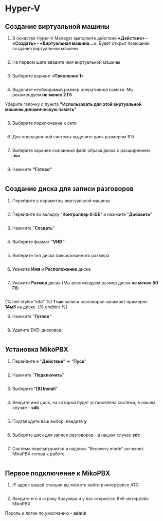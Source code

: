 # Hyper-V

## Создание виртуальной машины

1. В оснастке Hyper-V Manager выполните действие **«Действие» - «Создать» - «Виртуальная машина...«**. Будет открыт помощник создания виртуальной машины

<figure><img src="../../.gitbook/assets/1 (52).png" alt=""><figcaption></figcaption></figure>

2. На первом шаге введите имя виртуальной машины

<figure><img src="../../.gitbook/assets/2 (6).png" alt=""><figcaption></figcaption></figure>

3. Выберите вариант «**Поколение 1**»

<figure><img src="../../.gitbook/assets/3 (22).png" alt=""><figcaption></figcaption></figure>

4. Выделите необходимый размер оперативной памяти. Мы рекомендуем **не менее 2 Гб**

Уберите галочку с пункта **"Использовать для этой виртуальной машины динамическую память"**

<figure><img src="../../.gitbook/assets/4 (31).png" alt=""><figcaption></figcaption></figure>

5. Выберите подключение к сети

<figure><img src="../../.gitbook/assets/5 (23).png" alt=""><figcaption></figcaption></figure>

6. Для операционной системы выделите диск размером 1Гб

<figure><img src="../../.gitbook/assets/6 (7).png" alt=""><figcaption></figcaption></figure>

7. Выберите заранее скачанный файл образа диска с расширением **.iso**

<figure><img src="../../.gitbook/assets/7 (19).png" alt=""><figcaption></figcaption></figure>

8. &#x20;Нажмите **"Готово"**

<figure><img src="../../.gitbook/assets/8 (11).png" alt=""><figcaption></figcaption></figure>

## Создание диска для записи разговоров

1. Перейдите в параметры виртуальной машины

<figure><img src="../../.gitbook/assets/9 (15).png" alt=""><figcaption></figcaption></figure>

2. Перейдите во вкладку "**Контроллер 0 IDE**" и нажмите "**Добавить**"

<figure><img src="../../.gitbook/assets/10 (4).png" alt=""><figcaption></figcaption></figure>

3. Нажмите "**Создать**"

<figure><img src="../../.gitbook/assets/11 (16).png" alt=""><figcaption></figcaption></figure>

4. Выберите формат "**VHD"**

<figure><img src="../../.gitbook/assets/12 (7).png" alt=""><figcaption></figcaption></figure>

5. Выберите тип диска фиксированного размера

<figure><img src="../../.gitbook/assets/13 (3).png" alt=""><figcaption></figcaption></figure>

6. Укажите **Имя** и **Расположение** диска

<figure><img src="../../.gitbook/assets/14 (9).png" alt=""><figcaption></figcaption></figure>

7. Укажите **Размер** диска (Мы рекомендуем размер диска **не менее 50 Гб**)

<figure><img src="../../.gitbook/assets/15 (6).png" alt=""><figcaption></figcaption></figure>

{% hint style="info" %}
**1 час** записи разговоров занимает примерно **14мб** на диске.
{% endhint %}

8. Нажмите "**Готово**"

<figure><img src="../../.gitbook/assets/16.png" alt=""><figcaption></figcaption></figure>

9. Удалите DVD-дисковод

<figure><img src="../../.gitbook/assets/21 (1).png" alt=""><figcaption></figcaption></figure>

## Установка MikoPBX

1. Перейдите в "**Действие**" -> "**Пуск**"

<figure><img src="../../.gitbook/assets/18.png" alt=""><figcaption></figcaption></figure>

2. Нажмите "**Подключить**"

<figure><img src="../../.gitbook/assets/19 (3).png" alt=""><figcaption></figcaption></figure>

3. Выберите "**\[8] Install**"

<figure><img src="../../.gitbook/assets/20 (1).png" alt=""><figcaption></figcaption></figure>

4. Введите имя диск, на который будет установлена система, в нашем случае - **sdb**

<figure><img src="../../.gitbook/assets/22 (2).png" alt=""><figcaption></figcaption></figure>

5. Подтвердите ваш выбор: введите **y**

<figure><img src="../../.gitbook/assets/23 (4).png" alt=""><figcaption></figcaption></figure>

6. Выберите диск для записи разговоров - в нашем случае **sdc**

<figure><img src="../../.gitbook/assets/24 (2).png" alt=""><figcaption></figcaption></figure>

7. Система перезагрузится и надпись "Recovery mode" исчезнет. MikoPBX готова к работе.

<figure><img src="../../.gitbook/assets/25 (2).png" alt=""><figcaption></figcaption></figure>

## Первое подключение к MikoPBX

1. IP адрес вашей станции вы можете найти в интерфейсе АТС

<figure><img src="../../.gitbook/assets/26 (1).png" alt=""><figcaption></figcaption></figure>

2. Введите его в строку браузера и у вас откроется Веб-интерфейс MikoPBX

Пароль и логин по умолчанию - **admin**

<figure><img src="../../.gitbook/assets/27.png" alt=""><figcaption></figcaption></figure>
